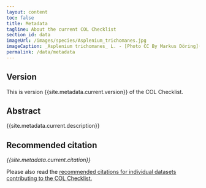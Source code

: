 ```yaml
---
layout: content
toc: false
title: Metadata
tagline: About the current COL Checklist
section_id: data
imageUrl: /images/species/Asplenium_trichomanes.jpg
imageCaption: _Asplenium trichomanes_ L. - [Photo CC By Markus Döring](https://www.inaturalist.org/observations/15132827)
permalink: /data/metadata
---
```


## Version

This is version {{site.metadata.current.version}} of the COL Checklist.

## Abstract

{{site.metadata.current.description}}

## Recommended citation

<i>{{site.metadata.current.citation}}</i>

Please also read the 
<a href="/about/colusage#recommended-citations">recommended citations for individual datasets contributing to the COL Checklist.</a>
